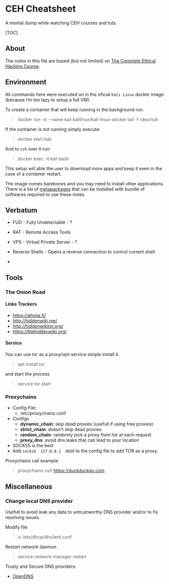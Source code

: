 # CEH Cheatsheet

A mental dump while watching CEH courses and tuts.

[TOC]

## About

The notes in this file are based (but not limited) on  [The Complete Ethical Hacking Course](https://www.udemy.com/penetration-testing/).

## Environment

All commands here were executed on in the oficial `Kali Linux` docker image (because I’m too lazy to setup a full VM).

To create a container that will keep running in the background run:

> docker run -d --name kali kalilinux/kali-linux-docker tail -f /dev/null

If the container is not running simply execute:

> docker start kali

And to `ssh` over it run:

> docker exec -it kali bash

This setup will able the user to download more apps and keep it even in the case of a container restart.

The image comes barebones and you may need to install other applications. There is a list of [metapackages](https://www.kali.org/news/kali-linux-metapackages) that can be installed with bundle of softwares required to use these notes.

## Verbatum

* FUD - Fully Undetectable - ?
* RAT - Remote Access Tools
* VPS - Virtual Private Server - ?
* Reverse Shells - Opens a reverse connection to control current shell.

* 

## Tools

### The Onion Road

#### Links Trackers

- https://ahmia.fi/
- http://hiddenwiki.me/
- http://hiddenwikitor.org/
- https://thehiddenwiki.org/

#### Service

You can use tor as a proxy/vpn service simple install it.

> apt install tor

and start the process

> service tor start

### Proxychains

* Config File: 
  * /etc/proxychains.conf
* Configs
  * **dynamic_chain**: skip dead proxies (usefull if using free proxies)
  * **strict_chain**: doesn’t skip dead proxies
  * **random_chain**: randomly pick a proxy from list at each request
  * **proxy_dns**: avoid dns leaks that can lead to your location
* SOCKS5 is the best
* Add `socks5  127.0.0.1  9050` to the config file to add TOR as a proxy.

Proxychains call example:

> proxychains curl https://duckduckgo.com


## Miscellaneous

### Change local DNS provider

Usefull to avoid leak any data to untrustworthy DNS provider and/or to fix resolving issues.

Modify file 

>  vi /etc/dhcp/dhclient.conf

Restart network daemon

>service network-manager restart

Trusty and Secure DNS providers:

* [OpenDNS](https://www.opendns.com/setupguide/)